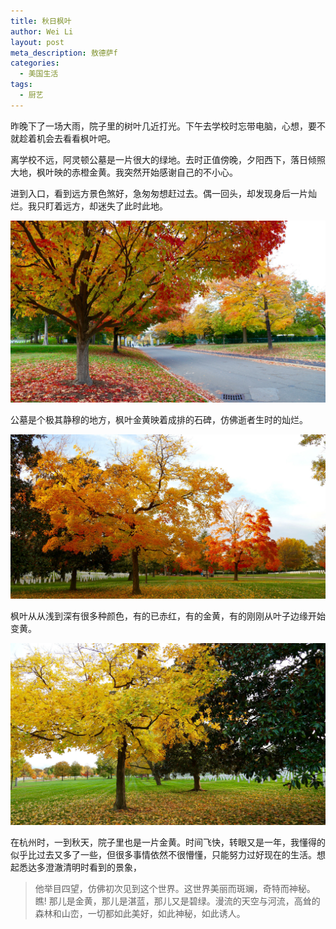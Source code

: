 ```yaml
---
title: 秋日枫叶
author: Wei Li
layout: post
meta_description: 敖德萨f
categories:
  - 美国生活
tags:
  - 厨艺
---
```


昨晚下了一场大雨，院子里的树叶几近打光。下午去学校时忘带电脑，心想，要不就趁着机会去看看枫叶吧。

离学校不远，阿灵顿公墓是一片很大的绿地。去时正值傍晚，夕阳西下，落日倾照大地，枫叶映的赤橙金黄。我突然开始感谢自己的不小心。

进到入口，看到远方景色煞好，急匆匆想赶过去。偶一回头，却发现身后一片灿烂。我只盯着远方，却迷失了此时此地。

![Maple Leaves 0][maple_leaves_0]

公墓是个极其静穆的地方，枫叶金黄映着成排的石碑，仿佛逝者生时的灿烂。

![Maple Leaves 1][maple_leaves_1]

枫叶从从浅到深有很多种颜色，有的已赤红，有的金黄，有的刚刚从叶子边缘开始变黄。

![Maple Leaves 2][maple_leaves_2]

在杭州时，一到秋天，院子里也是一片金黄。时间飞快，转眼又是一年，我懂得的似乎比过去又多了一些，但很多事情依然不很懵懂，只能努力过好现在的生活。想起悉达多澄澈清明时看到的景象，

> 他举目四望，仿佛初次见到这个世界。这世界美丽而斑斓，奇特而神秘。瞧! 那儿是金黄，那儿是湛蓝，那儿又是碧绿。漫流的天空与河流，高耸的森林和山峦，一切都如此美好，如此神秘，如此诱人。


[maple_leaves_0]: /uploads/2015/10/maple_leaf_0.jpg
[maple_leaves_1]: /uploads/2015/10/maple_leaf_1.jpg
[maple_leaves_2]: /uploads/2015/10/maple_leaf_2.jpg
